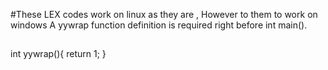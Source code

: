 #These LEX codes work on linux as they are , However to them to work on windows A yywrap function definition is required right before int main().

##

int yywrap(){
	return 1;
}

##
